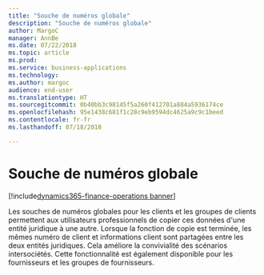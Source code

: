 ```yaml
---
title: "Souche de numéros globale"
description: "Souche de numéros globale"
author: MargoC
manager: AnnBe
ms.date: 07/22/2018
ms.topic: article
ms.prod: 
ms.service: business-applications
ms.technology: 
ms.author: margoc
audience: end-user
ms.translationtype: HT
ms.sourcegitcommit: 0b40bb3c98145f5a260f412701a884a5936174ce
ms.openlocfilehash: 95e1438c681f1c28c9eb9594dc4625a9c9c1beed
ms.contentlocale: fr-fr
ms.lasthandoff: 07/18/2018

---
```

#  <a name="global-number-sequences"></a>Souche de numéros globale

[!include[dynamics365-finance-operations banner](../includes/dynamics365-finance-operations.md)]



Les souches de numéros globales pour les clients et les groupes de clients permettent aux utilisateurs professionnels de copier ces données d'une entité juridique à une autre. Lorsque la fonction de copie est terminée, les mêmes numéro de client et informations client sont partagées entre les deux entités juridiques. Cela améliore la convivialité des scénarios intersociétés. Cette fonctionnalité est également disponible pour les fournisseurs et les groupes de fournisseurs.
